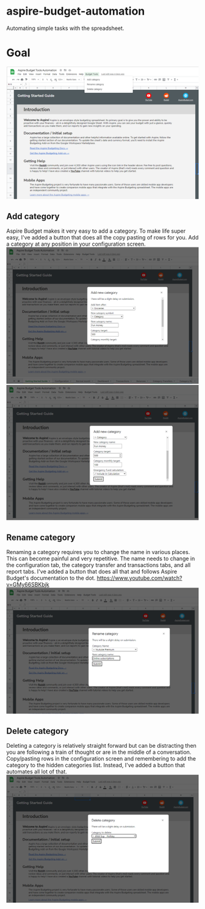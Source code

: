 # aspire-budget-automation
Automating simple tasks with the spreadsheet.

# Goal
![All available automated features](/screenshots/1MenuOptions.png)


## Add category
Aspire Budget makes it very easy to add a category. To make life super easy, I've added a button that does all the copy pasting of rows for you. Add a category at any position in your configuration screen.
![Adding category dialog](/screenshots/2AddCategory1.png)
![Adding category dialog](/screenshots/2AddCategory2.png)

## Rename category
Renaming a category requires you to change the name in various places. This can become painful and very repetitive. The name needs to change in the configuration tab, the category transfer and transactions tabs, and all report tabs. I've added a button that does all that and follows Aspire Budget's documentation to the dot.
https://www.youtube.com/watch?v=GMy66SBKbjk
![Renaming category dialog](/screenshots/3RenameCategory.png)

## Delete category
Deleting a category is relatively straight forward but can be distracting then you are following a train of thought or are in the middle of a conversation. Copy/pasting rows in the configuration screen and remembering to add the category to the hidden categories list. Instead, I've added a button that automates all lot of that.
![Deleting a category dialog](/screenshots/4DeleteCategory.png)

